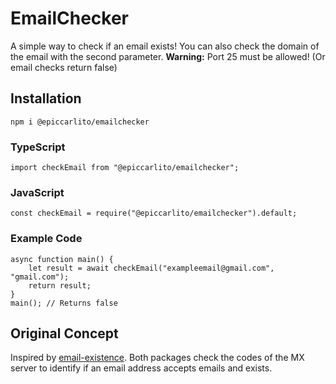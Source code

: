 # EmailChecker

A simple way to check if an email exists! You can also check the domain of the email with the second parameter.
**Warning:** Port 25 must be allowed! (Or email checks return false)

## Installation

    npm i @epiccarlito/emailchecker

### TypeScript

    import checkEmail from "@epiccarlito/emailchecker";

### JavaScript

    const checkEmail = require("@epiccarlito/emailchecker").default;
    
### Example Code

    async function main() {
    	let result = await checkEmail("exampleemail@gmail.com", "gmail.com");
    	return result;
    }
    main(); // Returns false
    
## Original Concept

Inspired by [email-existence](https://github.com/nmanousos/email-existence). Both packages check the codes of the MX server to identify if an email address accepts emails and exists.
